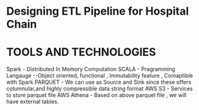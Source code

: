 # Designing ETL Pipeline for Hospital Chain

# TOOLS AND TECHNOLOGIES 
Spark - Distributed In Memory Computation
SCALA - Pragramming Langauge  --Object oriented, functional , Immutability feature , Comaptible with Spark
PARQUET - We can use as Source and Sink since these offers columnular,and  highly compressible data string format 
AWS S3 - Services to store parquet file
AWS Athena - Based on above parquet file , we will have external tables.




